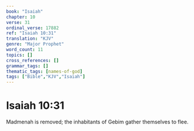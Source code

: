 ```yaml
---
book: "Isaiah"
chapter: 10
verse: 31
ordinal_verse: 17882
ref: "Isaiah 10:31"
translation: "KJV"
genre: "Major Prophet"
word_count: 11
topics: []
cross_references: []
grammar_tags: []
thematic_tags: [names-of-god]
tags: ["Bible","KJV","Isaiah"]
---
```


# Isaiah 10:31

Madmenah is removed; the inhabitants of Gebim gather themselves to flee.
